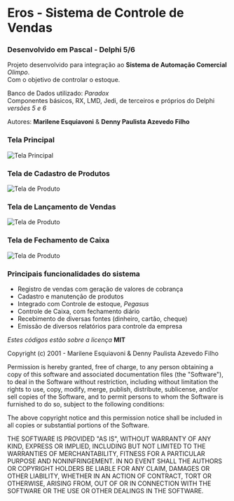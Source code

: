 # Eros - Sistema de Controle de Vendas

### Desenvolvido em Pascal - Delphi 5/6

Projeto desenvolvido para integração ao **Sistema de Automação Comercial** _Olimpo_.  
Com o objetivo de controlar o estoque.

Banco de Dados utilizado: _Paradox_  
Componentes básicos, RX, LMD, Jedi, de terceiros e próprios do Delphi _versões 5 e 6_

Autores: **Marilene Esquiavoni** & **Denny Paulista Azevedo Filho**

### Tela Principal

![Tela Principal](https://md.dev.br/img/sisdesk/TelaPriEros.png)

### Tela de Cadastro de Produtos

![Tela de Produto](https://md.dev.br/img/sisdesk/CadProdEros.png)

### Tela de Lançamento de Vendas

![Tela de Produto](https://md.dev.br/img/sisdesk/LancaVendasEros.png)

### Tela de Fechamento de Caixa

![Tela de Produto](https://md.dev.br/img/sisdesk/FechaCaixaEros.png)

### Principais funcionalidades do sistema

- Registro de vendas com geração de valores de cobrança
- Cadastro e manutenção de produtos
- Integrado com Controle de estoque, _Pegasus_
- Controle de Caixa, com fechamento diário
- Recebimento de diversas fontes (dinheiro, cartão, cheque)
- Emissão de diversos relatórios para controle da empresa

_Estes códigos estão sobre a licença_ **MIT**

Copyright (c) 2001 - Marilene Esquiavoni & Denny Paulista Azevedo Filho

Permission is hereby granted, free of charge, to any person obtaining a copy
of this software and associated documentation files (the "Software"), to deal
in the Software without restriction, including without limitation the rights
to use, copy, modify, merge, publish, distribute, sublicense, and/or sell
copies of the Software, and to permit persons to whom the Software is
furnished to do so, subject to the following conditions:

The above copyright notice and this permission notice shall be included in all
copies or substantial portions of the Software.

THE SOFTWARE IS PROVIDED "AS IS", WITHOUT WARRANTY OF ANY KIND, EXPRESS OR
IMPLIED, INCLUDING BUT NOT LIMITED TO THE WARRANTIES OF MERCHANTABILITY,
FITNESS FOR A PARTICULAR PURPOSE AND NONINFRINGEMENT. IN NO EVENT SHALL THE
AUTHORS OR COPYRIGHT HOLDERS BE LIABLE FOR ANY CLAIM, DAMAGES OR OTHER
LIABILITY, WHETHER IN AN ACTION OF CONTRACT, TORT OR OTHERWISE, ARISING FROM,
OUT OF OR IN CONNECTION WITH THE SOFTWARE OR THE USE OR OTHER DEALINGS IN THE
SOFTWARE.

